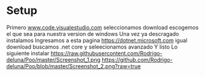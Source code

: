 # Setup
Primero www.code.visualestudio.com 
seleccionamos download
escogemos el que sea para nuestra version de windows
Una vez ya descragado instalamos 
Ingresamos a esta pagina https://dotnet.microsoft.com
igual download buscamos .net core y seleecionamos avanzado
Y listo 
Lo siguiente instalar
https://raw.githubusercontent.com/Rodrigo-deluna/Poo/master/Screenshot_1.png https://github.com/Rodrigo-deluna/Poo/blob/master/Screenshot_2.png?raw=true
